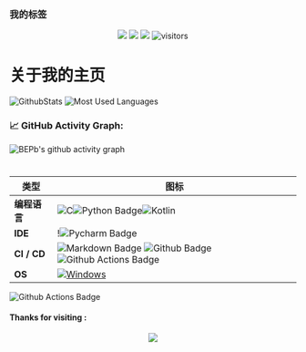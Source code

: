 ### 我的标签

<p align="center">
    <img src="https://img.shields.io/github/contributors/iqdxa/iqdxa?color=blue"></a>
    <img src="https://img.shields.io/github/stars/iqdxa/iqdxa.svg?logo=github"></a>
    <img src="https://img.shields.io/github/forks/iqdxa/iqdxa.svg?color=blue&logo=github"></a>
    <img src="https://visitor-badge.laobi.icu/badge?page_id=iqdxa.iqdxa" alt="visitors"/>   
</p>

# 关于我的主页
![GithubStats](https://github-readme-stats.vercel.app/api?username=iqdxa&show_icons=true&theme=light&count_private=true)
![Most Used Languages](https://github-readme-stats.vercel.app/api/top-langs/?username=iqdxa&theme=light&layout=compact)

### 📈 GitHub Activity Graph:

![BEPb's github activity graph](https://github-readme-activity-graph.cyclic.app/graph?username=iqdxa&theme=github-compact)

#

| 类型                                        | 图标                                                         |
| ----------------------------------------------- | ------------------------------------------------------------ |
| **编程语言**                              | ![C](https://img.shields.io/badge/C-00599C?style=for-the-badge&logo=c&logoColor=white)![Python Badge](https://img.shields.io/badge/Python-3776AB?style=for-the-badge&logo=python&logoColor=white)![Kotlin](https://img.shields.io/badge/Kotlin-0095D5?&style=for-the-badge&logo=kotlin&logoColor=white)
**IDE**                              | !![Pycharm Badge](https://img.shields.io/badge/-Pycharm-3776AB?style=flat&logo=Pycharm&logoColor=white)
| **CI / CD**                                     | ![Markdown Badge](https://img.shields.io/badge/-Markdown-2088FF?style=flat&logo=Markdown&logoColor=white) ![Github Badge](https://img.shields.io/badge/-Github%20-2088FF?style=flat&logo=Github&logoColor=white) ![Github Actions Badge](https://img.shields.io/badge/-Git%20-2088FF?style=flat&logo=Git&logoColor=white) |
**OS**                                          | <a target="_blank" rel="noopener noreferrer" href="https://camo.githubusercontent.com/b44114213a5a462903bd69611bb6846f1dc41fe6f3230bd37c67c3d4eb65f08c/68747470733a2f2f696d672e736869656c64732e696f2f62616467652f2d57696e646f77732d626c61636b3f7374796c653d666c61742d737175617265266c6f676f3d77696e646f7773266c6f676f436f6c6f723d626c7565"><img src="https://camo.githubusercontent.com/b44114213a5a462903bd69611bb6846f1dc41fe6f3230bd37c67c3d4eb65f08c/68747470733a2f2f696d672e736869656c64732e696f2f62616467652f2d57696e646f77732d626c61636b3f7374796c653d666c61742d737175617265266c6f676f3d77696e646f7773266c6f676f436f6c6f723d626c7565" alt="Windows" data-canonical-src="https://img.shields.io/badge/-Windows-black?style=flat-square&amp;logo=windows&amp;logoColor=blue" style="max-width: 100%;"></a>|

![Github Actions Badge](https://github-profile-trophy.vercel.app/?iqdxa=ryo-ma&theme=flat)

#### Thanks for visiting :

<p align="center"> 
<img src="https://profile-counter.glitch.me/iqdxa/count.svg">  
